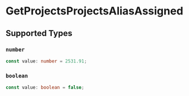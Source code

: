# GetProjectsProjectsAliasAssigned


## Supported Types

### `number`

```typescript
const value: number = 2531.91;
```

### `boolean`

```typescript
const value: boolean = false;
```

